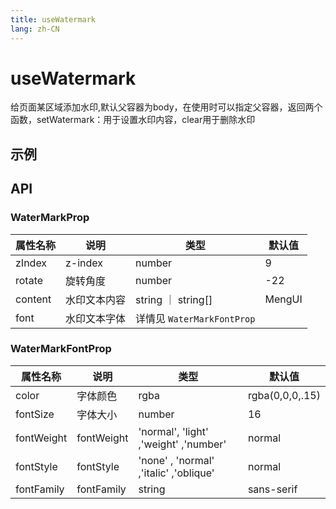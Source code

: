 ```yaml
---
title: useWatermark
lang: zh-CN
---
```


# useWatermark

给页面某区域添加水印,默认父容器为body，在使用时可以指定父容器，返回两个函数，setWatermark：用于设置水印内容，clear用于删除水印

## 示例
<!-- <ClientOnly> -->
<preview path="../demos/useWatermark/demo-1.vue" title="基本使用" description=""></preview>
<!-- </ClientOnly> -->


## API

### WaterMarkProp

|   属性名称     | 说明     | 类型    |    默认值   |
|  -------     | ------- | ------- | ------- |
| zIndex       | z-index | number  | 9     |
| rotate       | 旋转角度 | number  |  -22    |
| content       | 水印文本内容 | string ｜ string[]  | MengUI     |
| font       | 水印文本字体 | 详情见 `WaterMarkFontProp`  |      |

### WaterMarkFontProp

|   属性名称     | 说明     | 类型    |    默认值   |
|  -------     | ------- | ------- | ------- |
| color       | 字体颜色 | rgba  | rgba(0,0,0,.15)     |
| fontSize       | 字体大小 | number  |  16   |
| fontWeight       | fontWeight| 'normal', 'light' ,'weight' ,'number'  | normal    |
| fontStyle       | fontStyle| 'none' , 'normal' ,'italic' ,'oblique'  |  normal    |
| fontFamily       | fontFamily| string  |  sans-serif    |


